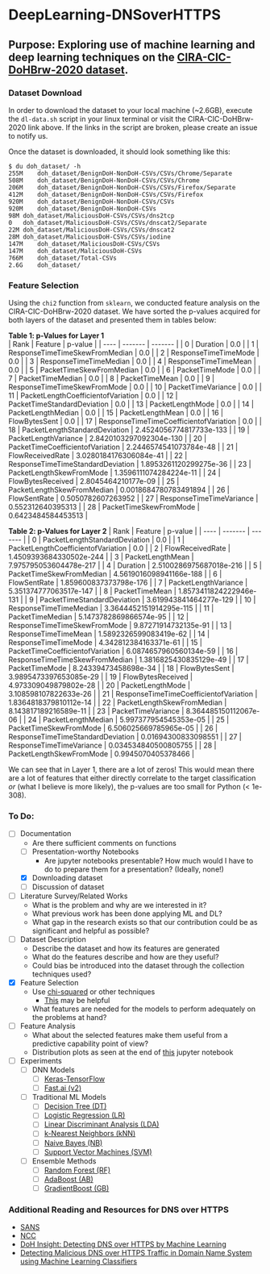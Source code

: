# DeepLearning-DNSoverHTTPS  
## Purpose: Exploring use of machine learning and deep learning techniques on the [CIRA-CIC-DoHBrw-2020 dataset](https://www.unb.ca/cic/datasets/dohbrw-2020.html).  

### Dataset Download  
In order to download the dataset to your local machine (~2.6GB), execute the `dl-data.sh` script in your linux terminal or visit the CIRA-CIC-DoHBrw-2020 link above. If the links in the script are broken, please create an issue to notify us.  

Once the dataset is downloaded, it should look something like this:  
```
$ du doh_dataset/ -h
255M	doh_dataset/BenignDoH-NonDoH-CSVs/CSVs/Chrome/Separate
508M	doh_dataset/BenignDoH-NonDoH-CSVs/CSVs/Chrome
206M	doh_dataset/BenignDoH-NonDoH-CSVs/CSVs/Firefox/Separate
412M	doh_dataset/BenignDoH-NonDoH-CSVs/CSVs/Firefox
920M	doh_dataset/BenignDoH-NonDoH-CSVs/CSVs
920M	doh_dataset/BenignDoH-NonDoH-CSVs
98M	doh_dataset/MaliciousDoH-CSVs/CSVs/dns2tcp
0	doh_dataset/MaliciousDoH-CSVs/CSVs/dnscat2/Separate
22M	doh_dataset/MaliciousDoH-CSVs/CSVs/dnscat2
28M	doh_dataset/MaliciousDoH-CSVs/CSVs/iodine
147M	doh_dataset/MaliciousDoH-CSVs/CSVs
147M	doh_dataset/MaliciousDoH-CSVs
766M	doh_dataset/Total-CSVs
2.6G	doh_dataset/ 
```

### Feature Selection
Using the `chi2` function from `sklearn`, we conducted feature analysis on the CIRA-CIC-DoHBrw-2020 dataset. We have sorted the p-values acquired for both layers of the dataset and presented them in tables below:  

**Table 1: p-Values for Layer 1**  
| Rank | Feature | p-value |
| ---- | ------- | ------- |
| 0 | Duration | 0.0 |
| 1 | ResponseTimeTimeSkewFromMedian | 0.0 |
| 2 | ResponseTimeTimeMode | 0.0 |
| 3 | ResponseTimeTimeMedian | 0.0 |
| 4 | ResponseTimeTimeMean | 0.0 |
| 5 | PacketTimeSkewFromMedian | 0.0 |
| 6 | PacketTimeMode | 0.0 |
| 7 | PacketTimeMedian | 0.0 |
| 8 | PacketTimeMean | 0.0 |
| 9 | ResponseTimeTimeSkewFromMode | 0.0 |
| 10 | PacketTimeVariance | 0.0 |
| 11 | PacketLengthCoefficientofVariation | 0.0 |
| 12 | PacketTimeStandardDeviation | 0.0 |
| 13 | PacketLengthMode | 0.0 |
| 14 | PacketLengthMedian | 0.0 |
| 15 | PacketLengthMean | 0.0 |
| 16 | FlowBytesSent | 0.0 |
| 17 | ResponseTimeTimeCoefficientofVariation | 0.0 |
| 18 | PacketLengthStandardDeviation | 2.4524056774817733e-133 |
| 19 | PacketLengthVariance | 2.8420103297092304e-130 |
| 20 | PacketTimeCoefficientofVariation | 2.2446574541073784e-48 |
| 21 | FlowReceivedRate | 3.0280184176306084e-41 |
| 22 | ResponseTimeTimeStandardDeviation | 1.8953261120299275e-36 |
| 23 | PacketLengthSkewFromMode | 1.3596111074284224e-11 |
| 24 | FlowBytesReceived | 2.8045464210177e-09 |
| 25 | PacketLengthSkewFromMedian | 0.0018684780783491894 |
| 26 | FlowSentRate | 0.5050782607263952 |
| 27 | ResponseTimeTimeVariance | 0.552312640395313 |
| 28 | PacketTimeSkewFromMode | 0.6423484584453513 |

**Table 2: p-Values for Layer 2**
| Rank | Feature | p-value |
| ---- | ------- | ------- |
| 0 | PacketLengthStandardDeviation | 0.0 |
| 1 | PacketLengthCoefficientofVariation | 0.0 |
| 2 | FlowReceivedRate | 1.4509393684330502e-244 |
| 3 | PacketLengthMean | 7.975795053604478e-217 |
| 4 | Duration | 2.5100286975687018e-216 |
| 5 | PacketTimeSkewFromMedian | 4.5619016098941166e-188 |
| 6 | FlowSentRate | 1.859600837373798e-176 |
| 7 | PacketLengthVariance | 5.351374777063517e-147 |
| 8 | PacketTimeMean | 1.8573411824222946e-131 |
| 9 | PacketTimeStandardDeviation | 3.619943841464277e-129 |
| 10 | ResponseTimeTimeMedian | 3.3644452151914295e-115 |
| 11 | PacketTimeMedian | 5.1473782869866574e-95 |
| 12 | ResponseTimeTimeSkewFromMode | 9.87271914732135e-91 |
| 13 | ResponseTimeTimeMean | 1.5892326599083419e-62 |
| 14 | ResponseTimeTimeMode | 4.342812384163371e-61 |
| 15 | PacketTimeCoefficientofVariation | 6.0874657960560134e-59 |
| 16 | ResponseTimeTimeSkewFromMedian | 1.3816825430835129e-49 |
| 17 | PacketTimeMode | 8.24339473458698e-34 |
| 18 | FlowBytesSent | 3.9895473397653085e-29 |
| 19 | FlowBytesReceived | 4.973309049879802e-28 |
| 20 | PacketLengthMode | 3.108598107822633e-26 |
| 21 | ResponseTimeTimeCoefficientofVariation | 1.8364818379810112e-14 |
| 22 | PacketLengthSkewFromMedian | 8.143817189216589e-11 |
| 23 | PacketTimeVariance | 8.364485150112067e-06 |
| 24 | PacketLengthMedian | 5.997377954545353e-05 |
| 25 | PacketTimeSkewFromMode | 6.506025669785965e-05 |
| 26 | ResponseTimeTimeStandardDeviation | 0.01694300833098551 |
| 27 | ResponseTimeTimeVariance | 0.034534840500805755 |
| 28 | PacketLengthSkewFromMode | 0.9945070405378466 |

We can see that in Layer 1, there are a lot of zeros! This would mean there are a lot of features that either directly correlate to the target classification *or* (what I believe is more likely), the p-values are too small for Python (< 1e-308).

### To Do:
- [ ] Documentation
  - Are there sufficient comments on functions
  - [ ] Presentation-worthy Notebooks
    - Are jupyter notebooks presentable? How much would I have to do to prepare them for a presentation? (Ideally, none!)
  - [x] Downloading dataset
  - [ ] Discussion of dataset
- [ ] Literature Survey/Related Works
  - What is the problem and why are we interested in it?  
  - What previous work has been done applying ML and DL?
  - What gap in the research exists so that our contribution could be as significant and helpful as possible?
- [ ] Dataset Description
  - Describe the dataset and how its features are generated
  - What do the features describe and how are they useful?
  - Could bias be introduced into the dataset through the collection techniques used?
- [x] Feature Selection
  - Use [chi-squared](https://scikit-learn.org/stable/modules/generated/sklearn.feature_selection.chi2.html) or other techniques
    - [This](https://towardsdatascience.com/chi-square-test-for-feature-selection-in-machine-learning-206b1f0b8223) may be helpful
  - What features are needed for the models to perform adequately on the problems at hand?
- [ ] Feature Analysis
  - What about the selected features make them useful from a predictive capability point of view?
  - Distribution plots as seen at the end of [this](https://github.com/rambasnet/DeepLearningMaliciousURLs/blob/master/feature%20analysis.ipynb) jupyter notebook
- [ ] Experiments  
  - [ ] DNN Models
    - [ ] [Keras-TensorFlow](https://keras.io/)
    - [ ] [Fast.ai (v2)](https://docs.fast.ai/quick_start.html)
  - [ ] Traditional ML Models
    - [ ] [Decision Tree (DT)](https://scikit-learn.org/stable/modules/generated/sklearn.tree.DecisionTreeClassifier.html)
    - [ ] [Logistic Regression (LR)](https://scikit-learn.org/stable/modules/generated/sklearn.linear_model.LinearRegression.html)
    - [ ] [Linear Discriminant Analysis (LDA)](https://scikit-learn.org/stable/modules/generated/sklearn.discriminant_analysis.LinearDiscriminantAnalysis.html)
    - [ ] [k-Nearest Neighbors (kNN)](https://scikit-learn.org/stable/modules/generated/sklearn.neighbors.KNeighborsClassifier.html)
    - [ ] [Naive Bayes (NB)](https://scikit-learn.org/stable/modules/generated/sklearn.naive_bayes.GaussianNB.html)
    - [ ] [Support Vector Machines (SVM)](https://scikit-learn.org/stable/modules/generated/sklearn.svm.SVC.html)
  - [ ] Ensemble Methods
    - [ ] [Random Forest (RF)](https://scikit-learn.org/stable/modules/generated/sklearn.ensemble.RandomForestClassifier.html)
    - [ ] [AdaBoost (AB)](https://scikit-learn.org/stable/modules/generated/sklearn.ensemble.AdaBoostClassifier.html)
    - [ ] [GradientBoost (GB)](https://scikit-learn.org/stable/modules/generated/sklearn.ensemble.GradientBoostingClassifier.html)

### Additional Reading and Resources for DNS over HTTPS
 - [SANS](https://www.sans.org/reading-room/whitepapers/dns/paper/39160)
 - [NCC](https://research.nccgroup.com/2020/03/30/impact-of-dns-over-https-doh-on-dns-rebinding-attacks/)
 - [DoH Insight: Detecting DNS over HTTPS by Machine Learning](https://dl.acm.org/doi/10.1145/3407023.3409192)
 - [Detecting Malicious DNS over HTTPS Traffic in Domain Name System using Machine Learning Classifiers](http://pubs.sciepub.com/jcsa/8/2/2/index.html)
 
